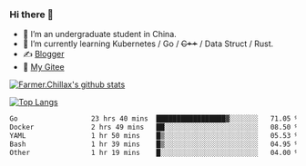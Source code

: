### Hi there 👋

- 🔭 I’m an undergraduate student in China.
- 🌱 I’m currently learning Kubernetes / Go / ~~C++~~ / Data Struct / Rust.
- ✍️ [Blogger](https://blog.farmer233.top)
- 🤔 [My Gitee](https://gitee.com/Farmer-chong)


[![Farmer.Chillax's github stats](https://github-readme-stats.vercel.app/api?username=FarmerChillax)](https://github.com/anuraghazra/github-readme-stats)

[![Top Langs](https://github-readme-stats.vercel.app/api/top-langs/?username=FarmerChillax&layout=compact&hide=html,css,javascript)](https://github.com/anuraghazra/github-readme-stats)


<a href="https://wakatime.com/@Farmer"> </a>
          <!--START_SECTION:waka-->

```txt
Go                  23 hrs 40 mins  █████████████████▓░░░░░░░   71.05 %
Docker              2 hrs 49 mins   ██░░░░░░░░░░░░░░░░░░░░░░░   08.50 %
YAML                1 hr 50 mins    █▒░░░░░░░░░░░░░░░░░░░░░░░   05.53 %
Bash                1 hr 39 mins    █▒░░░░░░░░░░░░░░░░░░░░░░░   04.95 %
Other               1 hr 19 mins    █░░░░░░░░░░░░░░░░░░░░░░░░   04.00 %
```

<!--END_SECTION:waka-->



<!--
**Farmer-chong/Farmer-chong** is a ✨ _special_ ✨ repository because its `README.md` (this file) appears on your GitHub profile.

Here are some ideas to get you started:

- 🔭 I’m currently working on ...
- 🌱 I’m currently learning ...
- 👯 I’m looking to collaborate on ...
- 🤔 I’m looking for help with ...
- 💬 Ask me about ...
- 📫 How to reach me: ...
- 😄 Pronouns: ...
- ⚡ Fun fact: ...
-->
